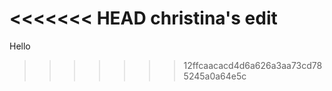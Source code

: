 <!doctype>
<<<<<<< HEAD
christina's edit
=======
Hello 
>>>>>>> 12ffcaacacd4d6a626a3aa73cd785245a0a64e5c
